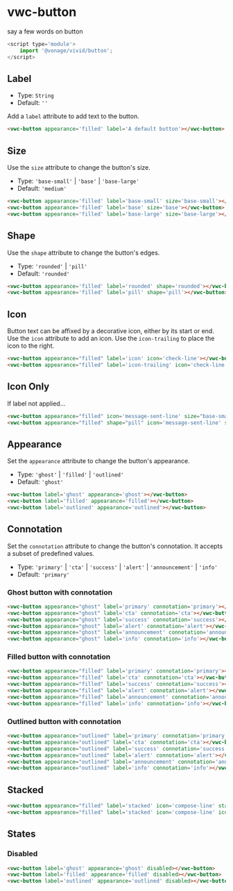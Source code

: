 # vwc-button

say a few words on button

```js
<script type='module'>
    import '@vonage/vivid/button';
</script>
```

## Label

- Type: `String`
- Default: `''`

Add a `label` attribute to add text to the button.

```html preview
<vwc-button appearance='filled' label='A default button'></vwc-button>
```

## Size

Use the `size` attribute to change the button's size.

- Type: `'base-small'` | `'base'` | `'base-large'`
- Default: `'medium'`

```html preview
<vwc-button appearance='filled' label='base-small' size='base-small'></vwc-button>
<vwc-button appearance='filled' label='base' size='base'></vwc-button>
<vwc-button appearance='filled' label='base-large' size='base-large'></vwc-button>
```

## Shape

Use the `shape` attribute to change the button's edges.

- Type: `'rounded'` | `'pill'`
- Default: `'rounded'`

```html preview
<vwc-button appearance='filled' label='rounded' shape='rounded'></vwc-button>
<vwc-button appearance='filled' label='pill' shape='pill'></vwc-button>
```

## Icon

Button text can be affixed by a decorative icon, either by its start or end. 
Use the `icon` attribute to add an icon. Use the `icon-trailing` to place the icon to the right.

```html preview
<vwc-button appearance="filled" label='icon' icon='check-line'></vwc-button>
<vwc-button appearance="filled" label='icon-trailing' icon='check-line' icon-trailing></vwc-button>
```

## Icon Only

If label not applied...

```html preview
<vwc-button appearance="filled" icon='message-sent-line' size="base-small"></vwc-button>
<vwc-button appearance="filled" shape="pill" icon='message-sent-line' size="base-small"></vwc-button>
```

## Appearance

Set the `appearance` attribute to change the button's appearance.

- Type: `'ghost'` | `'filled'` | `'outlined'`
- Default: `'ghost'`

```html preview
<vwc-button label='ghost' appearance='ghost'></vwc-button>
<vwc-button label='filled' appearance='filled'></vwc-button>
<vwc-button label='outlined' appearance='outlined'></vwc-button>
```

## Connotation

Set the `connotation` attribute to change the button's connotation.
It accepts a subset of predefined values.

- Type: `'primary'` | `'cta'` | `'success'` | `'alert'` | `'announcement'` | `'info'`
- Default: `'primary'`

### Ghost button with connotation

```html preview
<vwc-button appearance="ghost" label='primary' connotation='primary'></vwc-button>
<vwc-button appearance="ghost" label='cta' connotation='cta'></vwc-button>
<vwc-button appearance="ghost" label='success' connotation='success'></vwc-button>
<vwc-button appearance="ghost" label='alert' connotation='alert'></vwc-button>
<vwc-button appearance="ghost" label='announcement' connotation='announcement'></vwc-button>
<vwc-button appearance="ghost" label='info' connotation='info'></vwc-button>
```

### Filled button with connotation

```html preview
<vwc-button appearance="filled" label='primary' connotation='primary'></vwc-button>
<vwc-button appearance="filled" label='cta' connotation='cta'></vwc-button>
<vwc-button appearance="filled" label='success' connotation='success'></vwc-button>
<vwc-button appearance="filled" label='alert' connotation='alert'></vwc-button>
<vwc-button appearance="filled" label='announcement' connotation='announcement'></vwc-button>
<vwc-button appearance="filled" label='info' connotation='info'></vwc-button>
```

### Outlined button with connotation

```html preview
<vwc-button appearance="outlined" label='primary' connotation='primary'></vwc-button>
<vwc-button appearance="outlined" label='cta' connotation='cta'></vwc-button>
<vwc-button appearance="outlined" label='success' connotation='success'></vwc-button>
<vwc-button appearance="outlined" label='alert' connotation='alert'></vwc-button>
<vwc-button appearance="outlined" label='announcement' connotation='announcement'></vwc-button>
<vwc-button appearance="outlined" label='info' connotation='info'></vwc-button>
```

## Stacked
```html preview
<vwc-button appearance="filled" label='stacked' icon='compose-line' stacked></vwc-button>
<vwc-button appearance="filled" label='stacked' icon='compose-line' icon-trailing stacked></vwc-button>
```

## States
### Disabled
```html preview
<vwc-button label='ghost' appearance='ghost' disabled></vwc-button>
<vwc-button label='filled' appearance='filled' disabled></vwc-button>
<vwc-button label='outlined' appearance='outlined' disabled></vwc-button>
```

